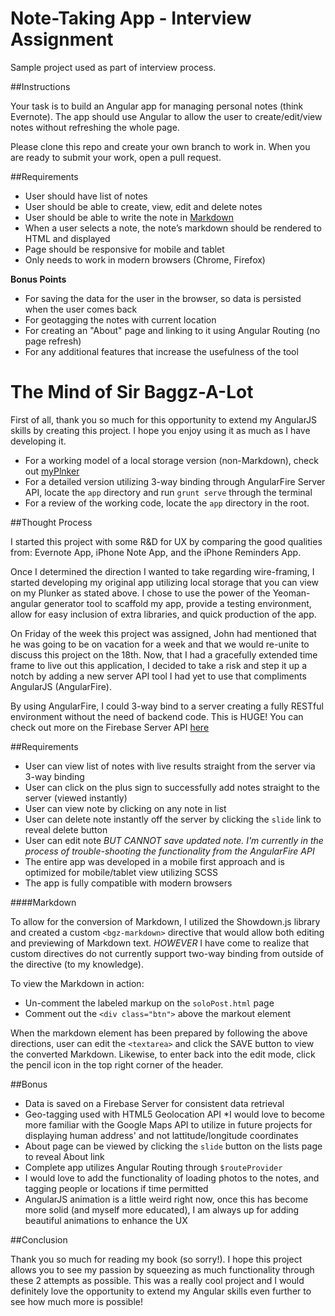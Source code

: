 Note-Taking App - Interview Assignment
===============

Sample project used as part of interview process.


##Instructions

Your task is to build an Angular app for managing personal notes (think Evernote). The app should use Angular to allow the user to create/edit/view notes without refreshing the whole page.

Please clone this repo and create your own branch to work in. When you are ready to submit your work, open a pull request.

##Requirements

* User should have list of notes
* User should be able to create, view, edit and delete notes
* User should be able to write the note in [Markdown](http://daringfireball.net/projects/markdown/)
* When a user selects a note, the note’s markdown should be rendered to HTML and displayed
* Page should be responsive for mobile and tablet
* Only needs to work in modern browsers (Chrome, Firefox)

**Bonus Points**

* For saving the data for the user in the browser, so data is persisted when the user comes back
* For geotagging the notes with current location
* For creating an "About" page and linking to it using Angular Routing (no page refresh)
* For any additional features that increase the usefulness of the tool




The Mind of Sir Baggz-A-Lot
===============

First of all, thank you so much for this opportunity to extend my AngularJS skills by creating this project. I hope you enjoy using it as much as I have developing it.

* For a working model of a local storage version (non-Markdown), check out [myPlnker](http://embed.plnkr.co/ATRKej8ILWURSzeetVWo/preview)
* For a detailed version utilizing 3-way binding through AngularFire Server API, locate the ```app``` directory and run ```grunt serve``` through the terminal
* For a review of the working code, locate the ```app``` directory in the root.


##Thought Process

I started this project with some R&D for UX by comparing the good qualities from: Evernote App, iPhone Note App, and the iPhone Reminders App.

Once I determined the direction I wanted to take regarding wire-framing, I started developing my original app utilizing local storage that you can view on my Plunker as stated above. I chose to use the power of the Yeoman-angular generator tool to scaffold my app, provide a testing environment, allow for easy inclusion of extra libraries, and quick production of the app.

On Friday of the week this project was assigned, John had mentioned that he was going to be on vacation for a week and that we would re-unite to discuss this project on the 18th. Now, that I had a gracefully extended time frame to live out this application, I decided to take a risk and step it up a notch by adding a new server API tool I had yet to use that compliments AngularJS (AngularFire).

By using AngularFire, I could 3-way bind to a server creating a fully RESTful environment without the need of backend code. This is HUGE!
You can check out more on the Firebase Server API [here](https://www.firebase.com/)



##Requirements

* User can view list of notes with live results straight from the server via 3-way binding
* User can click on the plus sign to successfully add notes straight to the server (viewed instantly)
* User can view note by clicking on any note in list
* User can delete note instantly off the server by clicking the ```slide``` link to reveal delete button
* User can edit note *BUT CANNOT save updated note. I'm currently in the process of trouble-shooting the functionality from the AngularFire API*
* The entire app was developed in a mobile first approach and is optimized for mobile/tablet view utilizing SCSS
* The app is fully compatible with modern browsers

####Markdown

To allow for the conversion of Markdown, I utilized the Showdown.js library and created a custom ```<bgz-markdown>``` directive that would allow both editing and previewing of Markdown text. *HOWEVER* I have come to realize that custom directives do not currently support two-way binding from outside of the directive (to my knowledge).

To view the Markdown in action:

* Un-comment the labeled markup on the ```soloPost.html``` page
* Comment out the ```<div class="btn">``` above the markout element

When the markdown element has been prepared by following the above directions, user can edit the ```<textarea>``` and click the SAVE button to view the converted Markdown. Likewise, to enter back into the edit mode, click the pencil icon in the top right corner of the header.



##Bonus

* Data is saved on a Firebase Server for consistent data retrieval
* Geo-tagging used with HTML5 Geolocation API *I would love to become more familiar with the Google Maps API to utilize in future projects for displaying human address' and not lattitude/longitude coordinates
* About page can be viewed by clicking the ```slide``` button on the lists page to reveal About link
* Complete app utilizes Angular Routing through ```$routeProvider```
* I would love to add the functionality of loading photos to the notes, and tagging people or locations if time permitted
* AngularJS animation is a little weird right now, once this has become more solid (and myself more educated), I am always up for adding beautiful animations to enhance the UX



##Conclusion

Thank you so much for reading my book (so sorry!). I hope this project allows you to see my passion by squeezing as much functionality through these 2 attempts as possible. This was a really cool project and I would definitely love the opportunity to extend my Angular skills even further to see how much more is possible!